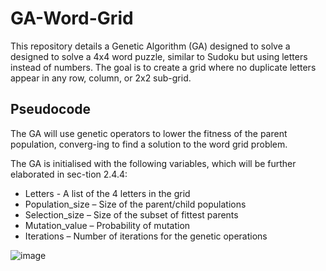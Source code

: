 # GA-Word-Grid
This repository details a Genetic Algorithm (GA) designed to solve a designed to solve a 4x4 word puzzle, similar to Sudoku but using letters instead of numbers. The goal is to create a grid where no duplicate letters appear in any row, column, or 2x2 sub-grid.


## Pseudocode

The GA will use genetic operators to lower the fitness of the parent population, converg-ing to find a solution to the word grid problem.

The GA is initialised with the following variables, which will be further elaborated in sec-tion 2.4.4:
- Letters - A list of the 4 letters in the grid
- Population_size – Size of the parent/child populations
- Selection_size – Size of the subset of fittest parents
- Mutation_value – Probability of mutation
- Iterations – Number of iterations for the genetic operations


![image](https://github.com/user-attachments/assets/bb987c2e-6954-492c-8e4b-0bcf3644303b)


